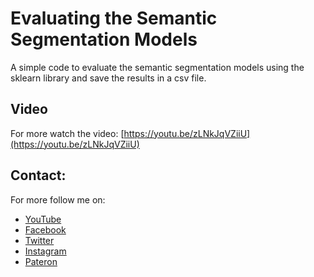 # Evaluating the Semantic Segmentation Models
A simple code to evaluate the semantic segmentation models using the sklearn library and save the results in a csv file.

## Video
For more watch the video: [https://youtu.be/zLNkJqVZiiU](https://youtu.be/zLNkJqVZiiU)

## Contact:
For more follow me on:

- <a href="https://www.youtube.com/idiotdeveloper"> YouTube </a>
- <a href="https://facebook.com/idiotdeveloper"> Facebook </a>
- <a href="https://twitter.com/nikhilroxtomar"> Twitter </a>
- <a href="https://www.instagram.com/nikhilroxtomar"> Instagram </a>
- <a href="https://www.patreon.com/idiotdeveloper"> Pateron </a>
